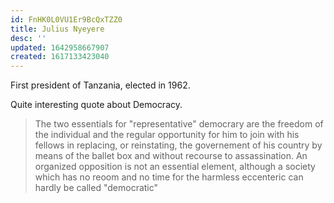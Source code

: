 ```yaml
---
id: FnHK0L0VU1Er9BcQxTZZ0
title: Julius Nyeyere
desc: ''
updated: 1642958667907
created: 1617133423040
---
```



First president of Tanzania, elected in 1962.

Quite interesting quote about Democracy.

>The two essentials for "representative" democrary are the freedom
>of the individual and the regular opportunity for him to join with
>his fellows in replacing, or reinstating, the governement of his
>country by means of the ballet box and without recourse to
>assassination. An organized opposition is not an essential element,
>although a society which has no reoom and no time for the harmless
>eccenteric can hardly be called "democratic"
